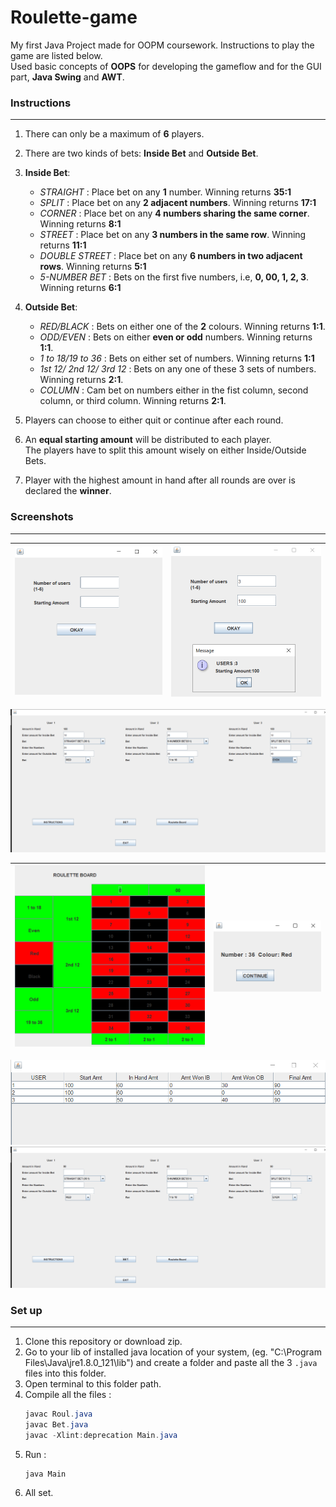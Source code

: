 # Roulette-game
My first Java Project made for OOPM coursework. Instructions to play the game are listed below.  
Used basic concepts of **OOPS** for developing the gameflow and for the GUI part, **Java Swing** and **AWT**.

### Instructions
---
1. There can only be a maximum of **6** players.  
2. There are two kinds of bets:  **Inside Bet** and **Outside Bet**. 

3. **Inside Bet**:  
   * *STRAIGHT* :  Place bet on any **1** number. Winning returns **35:1**  
   * *SPLIT* :  Place bet on any **2 adjacent numbers**. Winning returns **17:1**  
   * *CORNER* : Place bet on any **4 numbers sharing the same corner**. Winning returns **8:1**  
   * *STREET* :  Place bet on any **3 numbers in the same row**. Winning returns **11:1**  
   * *DOUBLE STREET* : Place bet on any **6 numbers in two adjacent rows**. Winning returns **5:1**  
   * *5-NUMBER BET* : Bets on the first five numbers, i.e, **0, 00, 1, 2, 3**. Winning returns **6:1**  
   
4. **Outside Bet**:
   * *RED/BLACK* : Bets on either one of the **2** colours. Winning returns **1:1**.
   * *ODD/EVEN* : Bets on either **even or odd** numbers. Winning returns **1:1**.
   * *1 to 18/19 to 36* : Bets on either set of numbers. Winning returns **1:1**
   * *1st 12/ 2nd 12/ 3rd 12* : Bets on any one of these 3 sets of numbers. Winning returns **2:1**.
   * *COLUMN* : Cam bet on numbers either in the fist column, second column, or third column. Winning returns **2:1**. 
   
5. Players can choose to either quit or continue after each round.  
6. An **equal starting amount** will be distributed to each player.  
   The players have to split this amount wisely on either Inside/Outside Bets.  
   
7. Player with the highest amount in hand after all rounds are over is declared the **winner**.

### Screenshots
---

| ![alt text](https://github.com/karved/Roulette-game/blob/master/docs/start.png)  |![alt text](https://github.com/karved/Roulette-game/blob/master/docs/start2.png)|
|------|---|
                
![alt text](https://github.com/karved/Roulette-game/blob/master/docs/page1.png)

|![alt text](https://github.com/karved/Roulette-game/blob/master/docs/roul.png)|![alt text](https://github.com/karved/Roulette-game/blob/master/docs/dice.png)|
|---|----|

![alt text](https://github.com/karved/Roulette-game/blob/master/docs/table.png)
![alt text](https://github.com/karved/Roulette-game/blob/master/docs/last.png)

### Set up
--- 
1. Clone this repository or download zip.   
2. Go to your lib of installed java location of your system, (eg. "C:\Program Files\Java\jre1.8.0_121\lib") and create a folder and paste all the 3  ```.java``` files into this folder.
3. Open terminal to this folder path.  
4. Compile all the files :    
    ```java
    javac Roul.java
    javac Bet.java
    javac -Xlint:deprecation Main.java
    ```
5. Run :
    ```
    java Main 
    ```
6. All set.
